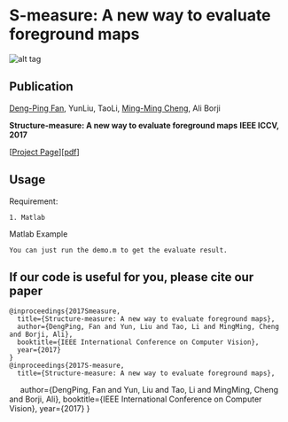 # S-measure: A new way to evaluate foreground maps

![alt tag](http://dpfan.net/wp-content/uploads/2017/07/S-measure.png)

## Publication
[Deng-Ping Fan](http://dpfan.net), YunLiu, TaoLi, [Ming-Ming Cheng](http://mmcheng.net), Ali Borji

**Structure-measure: A new way to evaluate foreground maps**  **IEEE ICCV, 2017** 

[[Project Page](http://dpfan.net)][[pdf](http://dpfan.net/)]


## Usage

Requirement:
  
    1. Matlab
    
Matlab Example
    
    You can just run the demo.m to get the evaluate result.

## If our code is useful for you, please cite our paper

	@inproceedings{2017Smeasure,
 	  title={Structure-measure: A new way to evaluate foreground maps},
  	  author={DengPing, Fan and Yun, Liu and Tao, Li and MingMing, Cheng and Borji, Ali},
  	  booktitle={IEEE International Conference on Computer Vision},
  	  year={2017}
	}
    @inproceedings{2017S-measure,
      title={Structure-measure: A new way to evaluate foreground maps},
      author={DengPing, Fan and Yun, Liu and Tao, Li and MingMing, Cheng and Borji, Ali},
      booktitle={IEEE International Conference on Computer Vision},
      year={2017}
    }

